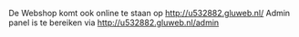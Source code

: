 De Webshop komt ook online te staan op http://u532882.gluweb.nl/
Admin panel is te bereiken via http://u532882.gluweb.nl/admin